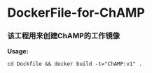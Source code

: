 # DockerFile-for-ChAMP
### 该工程用来创建ChAMP的工作镜像  
**Usage:**  
```
cd Dockfile && docker build -t="ChAMP:v1" .
```
